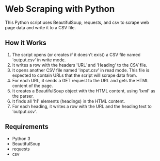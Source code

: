 # Web Scraping with Python

This Python script uses BeautifulSoup, requests, and csv to scrape web page data and write it to a CSV file.

## How it Works

1. The script opens (or creates if it doesn't exist) a CSV file named 'output.csv' in write mode.
2. It writes a row with the headers 'URL' and 'Heading' to the CSV file.
3. It opens another CSV file named 'input.csv' in read mode. This file is expected to contain URLs that the script will scrape data from.
4. For each URL, it sends a GET request to the URL and gets the HTML content of the page.
5. It creates a BeautifulSoup object with the HTML content, using 'lxml' as the parser.
6. It finds all 'h1' elements (headings) in the HTML content.
7. For each heading, it writes a row with the URL and the heading text to 'output.csv'.

## Requirements

- Python 3
- BeautifulSoup
- requests
- csv

